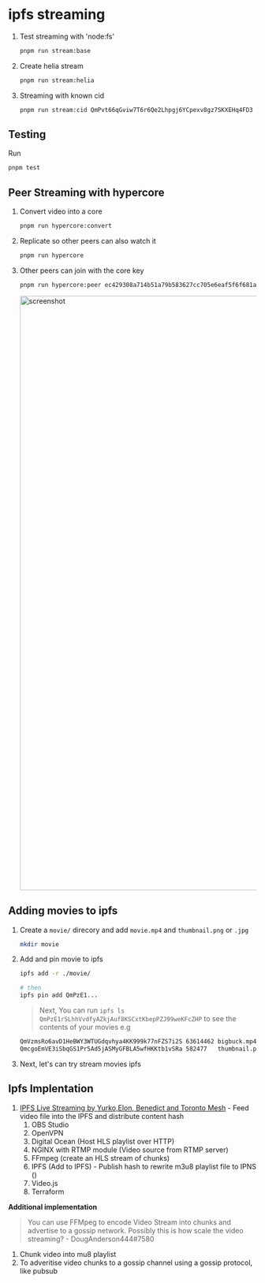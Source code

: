 # ipfs streaming

1. Test streaming with 'node:fs'

   ```zsh
   pnpm run stream:base
   ```

1. Create helia stream

   ```zsh
   pnpm run stream:helia
   ```

1. Streaming with known cid

   ```zsh
   pnpm run stream:cid QmPvt66qGviw7T6r6Qe2Lhpgj6YCpexv8gz7SKXEHq4FD3
   ```

## Testing

Run

```zsh
pnpm test
```

## Peer Streaming with hypercore

1. Convert video into a core

   ```zsh
   pnpm run hypercore:convert
   ```

1. Replicate so other peers can also watch it

   ```zsh
   pnpm run hypercore
   ```

1. Other peers can join with the core key

   ```zsh
   pnpm run hypercore:peer ec429308a714b51a79b583627cc705e6eaf5f6f681a3b7158138ca315dbaea46
   ```

   <img width="1206" alt="screenshot" src="https://github.com/mmsaki/star-streamer/assets/98189596/45472ce2-c5c5-464e-8143-f85e36ecd5cb">

## Adding movies to ipfs

1. Create a `movie/` direcory and add `movie.mp4` and `thumbnail.png` or `.jpg`

   ```zsh
   mkdir movie
   ```

1. Add and pin movie to ipfs

   ```zsh
   ipfs add -r ./movie/

   # then
   ipfs pin add QmPzE1...
   ```

   > Next, You can run `ipfs ls QmPzE1rSLhhVvdfyAZkjAuf8KSCxtKbepPZJ99weKFcZHP` to see the contents of your movies e.g

   ```zsh
   QmVzmsRo6avD1HeBWY3WTUGdqvhya4KK999k77nFZS7i2S 63614462 bigbuck.mp4
   QmcgoEmVE3iSbqGS1Pr5Ad5jASMyGFBLA5wfHKKtb1vSRa 582477   thumbnail.png

   ```

1. Next, let's can try stream movies ipfs

## Ipfs Implentation

1. [IPFS Live Streaming by Yurko,Elon, Benedict and Toronto Mesh](https://github.com/tomeshnet/ipfs-live-streaming) - Feed video file into the IPFS and distribute content hash
   1. OBS Studio
   1. OpenVPN
   1. Digital Ocean (Host HLS playlist over HTTP)
   1. NGINX with RTMP module (Video source from RTMP server)
   1. FFmpeg (create an HLS stream of chunks)
   1. IPFS (Add to IPFS) - Publish hash to rewrite m3u8 playlist file to IPNS ()
   1. Video.js
   1. Terraform

**Additional implementation**

> You can use FFMpeg to encode Video Stream into chunks and advertise to a gossip network. Possibly this is how scale the video streaming? - DougAnderson444#7580

1. Chunk video into mu8 playlist
1. To adveritise video chunks to a gossip channel using a gossip protocol, like pubsub
